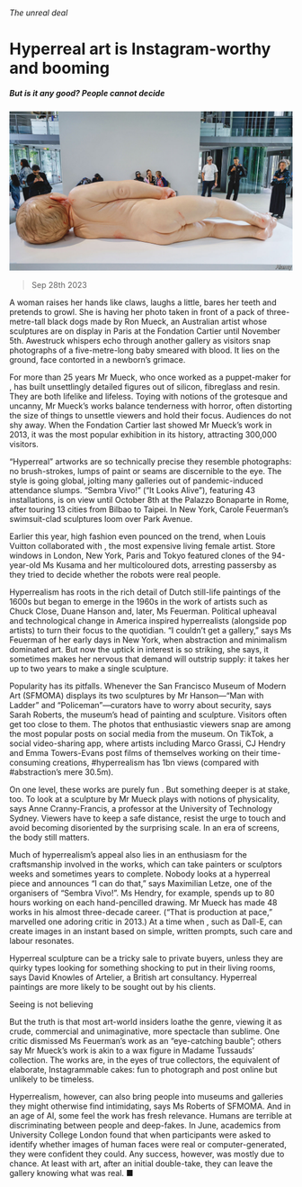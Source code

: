 ###### The unreal deal

# Hyperreal art is Instagram-worthy and booming 

##### But is it any good? People cannot decide 

![image](images/20230930_CUP002.jpg) 

> Sep 28th 2023 

A woman raises her hands like claws, laughs a little, bares her teeth and pretends to growl. She is having her photo taken in front of a pack of three-metre-tall black dogs made by Ron Mueck, an Australian artist whose sculptures are on display in Paris at the Fondation Cartier until November 5th. Awestruck whispers echo through another gallery as visitors snap photographs of a five-metre-long baby smeared with blood. It lies on the ground, face contorted in a newborn’s grimace.

For more than 25 years Mr Mueck, who once worked as a puppet-maker for , has built unsettlingly detailed figures out of silicon, fibreglass and resin. They are both lifelike and lifeless. Toying with notions of the grotesque and uncanny, Mr Mueck’s works balance tenderness with horror, often distorting the size of things to unsettle viewers and hold their focus. Audiences do not shy away. When the Fondation Cartier last showed Mr Mueck’s work in 2013, it was the most popular exhibition in its history, attracting 300,000 visitors. 

“Hyperreal” artworks are so technically precise they resemble photographs: no brush-strokes, lumps of paint or seams are discernible to the eye. The style is going global, jolting many galleries out of pandemic-induced attendance slumps. “Sembra Vivo!” (“It Looks Alive”), featuring 43 installations, is on view until October 8th at the Palazzo Bonaparte in Rome, after touring 13 cities from Bilbao to Taipei. In New York, Carole Feuerman’s swimsuit-clad sculptures loom over Park Avenue.

Earlier this year, high fashion even pounced on the trend, when Louis Vuitton collaborated with , the most expensive living female artist. Store windows in London, New York, Paris and Tokyo featured clones of the 94-year-old Ms Kusama and her multicoloured dots, arresting passersby as they tried to decide whether the robots were real people.

Hyperrealism has roots in the rich detail of Dutch still-life paintings of the 1600s but began to emerge in the 1960s in the work of artists such as Chuck Close, Duane Hanson and, later, Ms Feuerman. Political upheaval and technological change in America inspired hyperrealists (alongside pop artists) to turn their focus to the quotidian. “I couldn’t get a gallery,” says Ms Feuerman of her early days in New York, when abstraction and minimalism dominated art. But now the uptick in interest is so striking, she says, it sometimes makes her nervous that demand will outstrip supply: it takes her up to two years to make a single sculpture.

Popularity has its pitfalls. Whenever the San Francisco Museum of Modern Art (SFMOMA) displays its two sculptures by Mr Hanson—“Man with Ladder” and “Policeman”—curators have to worry about security, says Sarah Roberts, the museum’s head of painting and sculpture. Visitors often get too close to them. The photos that enthusiastic viewers snap are among the most popular posts on social media from the museum. On TikTok, a social video-sharing app, where artists including Marco Grassi, CJ Hendry and Emma Towers-Evans post films of themselves working on their time-consuming creations, #hyperrealism has 1bn views (compared with #abstraction’s mere 30.5m).

On one level, these works are purely fun . But something deeper is at stake, too. To look at a sculpture by Mr Mueck plays with notions of physicality, says Anne Cranny-Francis, a professor at the University of Technology Sydney. Viewers have to keep a safe distance, resist the urge to touch and avoid becoming disoriented by the surprising scale. In an era of screens, the body still matters.

Much of hyperrealism’s appeal also lies in an enthusiasm for the craftsmanship involved in the works, which can take painters or sculptors weeks and sometimes years to complete. Nobody looks at a hyperreal piece and announces “I can do that,” says Maximilian Letze, one of the organisers of “Sembra Vivo!”. Ms Hendry, for example, spends up to 80 hours working on each hand-pencilled drawing. Mr Mueck has made 48 works in his almost three-decade career. (“That is production at  pace,” marvelled one adoring critic in 2013.) At a time when , such as Dall-E, can create images in an instant based on simple, written prompts, such care and labour resonates. 

Hyperreal sculpture can be a tricky sale to private buyers, unless they are quirky types looking for something shocking to put in their living rooms, says David Knowles of Artelier, a British art consultancy. Hyperreal paintings are more likely to be sought out by his clients. 

Seeing is not believing

But the truth is that most art-world insiders loathe the genre, viewing it as crude, commercial and unimaginative, more spectacle than sublime. One critic dismissed Ms Feuerman’s work as an “eye-catching bauble”; others say Mr Mueck’s work is akin to a wax figure in Madame Tussauds’ collection. The works are, in the eyes of true collectors, the equivalent of elaborate, Instagrammable cakes: fun to photograph and post online but unlikely to be timeless.

Hyperrealism, however, can also bring people into museums and galleries they might otherwise find intimidating, says Ms Roberts of SFMOMA. And in an age of AI, some feel the work has fresh relevance. Humans are terrible at discriminating between people and deep-fakes. In June, academics from University College London found that when participants were asked to identify whether images of human faces were real or computer-generated, they were confident they could. Any success, however, was mostly due to chance. At least with art, after an initial double-take, they can leave the gallery knowing what was real. ■


